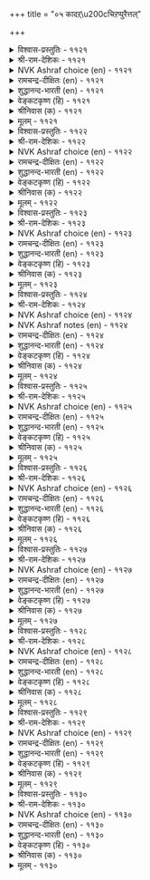 +++
title = "०५ कादऱ्\u200cचिऱप्पुरैत्तल्"

+++


<details><summary>विश्वास-प्रस्तुतिः - ११२१</summary>

पालॊडु तेऩ्कलन् दऱ्ऱे पणिमॊऴि
वालॆयिऱु ऊऱिय नीर्। ११२१
</details>

<details><summary>श्री-राम-देशिकः - ११२१</summary>

अस्यास्तु मृदुभाषिण्याः श्वेतदन्तोद्भवं जलम् ।  
मधुसम्मिश्रितं क्षीरमिवातिमधुरं भवेत् ॥ ११२१॥
</details>

<details><summary>NVK Ashraf choice (en) - ११२१</summary>

११२१
Like a mixture of milk and honey,
Is the drool that drips through her pearly teeth.
(N.V.K. Ashraf)
</details>

<details><summary>रामचन्द्र-दीक्षितः (en) - ११२१</summary>

1121 pāloṭu tēṉkalan taṟṟē paṇimoḻi  
vāleyiṟu ūṟiya nīr.  
1121\. The kiss of the tender lips of my modest maid is like the taste of honey with milk.  
</details>

<details><summary>शुद्धानन्द-भारती (en) - ११२१</summary>

1\. பாலொடு தேன்கலந் தற்றே பணிமொழி  
வாலெயிறு ஊறிய நீர்.  
Like milk and honey the dew is sweet  
From her white teeth whose word is soft.        1121  
</details>

<details><summary>वेङ्कटकृष्ण (हि) - ११२१</summary>

1121
मधुर भाषिणी सुतुनु का, सित रद निःसृत नीर ।  
यों लगता है मधुर वह, ज्यों मधु-मिश्रित क्षीर ॥
</details>

<details><summary>श्रीनिवास (क) - ११२१</summary>

1121. मधुर वचनगळन्नु पलुकुव ई ऎळॆवॆण्णिन धवळ दन्तगंळिदॊसरुव लालारसवु हालिनॊन्दिगॆ जेनु बॆरॆतन्तिरुवुदु.

</details>

<details><summary>मूलम् - ११२१</summary>

पालॊडु तेऩ्कलन् दऱ्ऱे पणिमॊऴि
वालॆयिऱु ऊऱिय नीर्। ११२१
</details>

<details><summary>विश्वास-प्रस्तुतिः - ११२२</summary>

उडम्बॊडु उयिरिडै ऎऩ्ऩमऱ् ऱऩ्ऩ
मडन्दैयॊडु ऎम्मिडै नट्पु। ११२२
</details>

<details><summary>श्री-राम-देशिकः - ११२२</summary>

जीवस्य देहसम्बन्धो यादृशो दृश्यते भुवि ।  
स्नेहबन्धो ममाप्यस्यां वर्तते तादृशो दृढः ॥ ११२२॥
</details>

<details><summary>NVK Ashraf choice (en) - ११२२</summary>

११२२
The bond between me and this damsel
Is like the union of body and soul. *
(W.H. Drew and J. Lazarus)
</details>

<details><summary>रामचन्द्र-दीक्षितः (en) - ११२२</summary>

1122 uṭampoṭu uyiriṭai eṉṉamaṟṟu aṉṉa  
maṭantaiyoṭu emmiṭai naṭpu.

1122\. The love that has sprung up between me and my beloved is constant, even as body and soul are inseparable.  
</details>

<details><summary>शुद्धानन्द-भारती (en) - ११२२</summary>

2\. உடம்பொடு உயிரிடை என்னமற் றன்ன  
மடந்தையொடு எம்மிடை நட்பு.  
Love between me and this lady  
Is like bond between soul and body.        1122  
</details>

<details><summary>वेङ्कटकृष्ण (हि) - ११२२</summary>

1122
जैसा देही देह का, होता है सम्बन्ध ।  
वैसा मेरे, नारि के, बीच रहा सम्बन्ध ॥
</details>

<details><summary>श्रीनिवास (क) - ११२२</summary>

1122. ई ऎळॆवॆण्णिनॊन्दिगिरुव नन्न स्नेहवु ऒडलिनॊन्दिगॆ प्राणक्कॆ इरुव नण्टिनन्तॆ.

</details>

<details><summary>मूलम् - ११२२</summary>

उडम्बॊडु उयिरिडै ऎऩ्ऩमऱ् ऱऩ्ऩ
मडन्दैयॊडु ऎम्मिडै नट्पु। ११२२
</details>

<details><summary>विश्वास-प्रस्तुतिः - ११२३</summary>

करुमणियिऱ् पावाय्नी पोदायाम् वीऴुम्
तिरुनुदऱ्कु इल्लै इडम्। ११२३
</details>

<details><summary>श्री-राम-देशिकः - ११२३</summary>

मन्नेत्रकृष्णतारे! त्वं त्यक्त्वा स्थानमितो व्रज ।  
नो चेन्मत्प्रियया तस्तुमत्र नैव हि शक्यते ॥ ११२३॥
</details>

<details><summary>NVK Ashraf choice (en) - ११२३</summary>

११२३
O pupil of my eye! Be gone,
For there is no place for the maiden I love. *
(M.S. Poornalingam Pillai)
</details>

<details><summary>रामचन्द्र-दीक्षितः (en) - ११२३</summary>

1123 karumaṇiyiṉ pāvāynī pōtāyām vīḻum  
tirunutaṟku illai iṭam.

1123\. O Image in the pupil of my eye, begone! How can my fair-browed lady sit enthroned, unless you give place to her?  
</details>

<details><summary>शुद्धानन्द-भारती (en) - ११२३</summary>

3\. கருமணியிற் பாவாய்நீ போதாயாம் வீழும்  
திருநுதற்கு இல்லை இடம்.  
Depart image in my pupil  
Giving room to my fair-browed belle!        1123  
</details>

<details><summary>वेङ्कटकृष्ण (हि) - ११२३</summary>

1123
पुतली में पुतली अरी, हट जाओ यह जान ।  
मेरी ललित ललाटयुत, प्यारी को नहिं स्थान ॥
</details>

<details><summary>श्रीनिवास (क) - ११२३</summary>

1123. नन्न कण्णिन पापयॊळगिन नॆरळे नी तॊलगु; नानु बयसुव ई अन्दद हुब्बिन बालॆगॆ स्थळविल्ल.

</details>

<details><summary>मूलम् - ११२३</summary>

करुमणियिऱ् पावाय्नी पोदायाम् वीऴुम्
तिरुनुदऱ्कु इल्लै इडम्। ११२३
</details>

<details><summary>विश्वास-प्रस्तुतिः - ११२४</summary>

वाऴ्दल् उयिर्क्कऩ्ऩळ् आयिऴै सादल्
अदऱ्कऩ्ऩळ् नीङ्गुम् इडत्तु। ११२४
</details>

<details><summary>श्री-राम-देशिकः - ११२४</summary>

संयोगे भूषणाङ्गीयं मम जीवनदायिनी ।  
वियोगे सैव मे नूनं भवेन्मरणदायिनी ॥ ११२४॥
</details>

<details><summary>NVK Ashraf choice (en) - ११२४</summary>

११२४
Life is lively when she is around,
But dreadful when she leaves.
(N.V.K. Ashraf)
</details>

<details><summary>NVK Ashraf notes (en) - ११२४</summary>

११२४. Other ways of translating this couplet: “She brings life to my life when together, but death when she leaves” – (N.V.K. Ashraf). “Being with my love is life, separation from her death” * - (P.S. Sundaram)
</details>

<details><summary>रामचन्द्र-दीक्षितः (en) - ११२४</summary>

1124 vāḻtal uyirkkaṉṉaḷ āyiḻai cātal  
ataṟkaṉṉaḷ nīṅku miṭattu.

1124\. Embracing the arms of my choicely adorned lady I feel all the thrill and joy of life, but the moment I separate, I feel the wretchedness of death.  
</details>

<details><summary>शुद्धानन्द-भारती (en) - ११२४</summary>

4\. வாழ்தல் உயிர்க்கன்னள் ஆயிழை சாதல்  
அதற்கன்னள் நீங்கு மிடத்து.  
Life with my jewel is existence  
Death it is her severance.        1124  
</details>

<details><summary>वेङ्कटकृष्ण (हि) - ११२४</summary>

1124
जीना सम है प्राण हित, बाला, जब संयोग ।  
मरना सम उसके लिये, होता अगर वियोग ॥
</details>

<details><summary>श्रीनिवास (क) - ११२४</summary>

1124. आरिसिद चॆलुविनाभरणगळन्नु धरिसिद ई सॊबगि नन्नॊडनॆ कॊडुवाग बाळिगॆ उसिरिनन्तिरुवळु; अगलुवाग अदक्कॆ साविनन्तिरुवळु.

</details>

<details><summary>मूलम् - ११२४</summary>

वाऴ्दल् उयिर्क्कऩ्ऩळ् आयिऴै सादल्
अदऱ्कऩ्ऩळ् नीङ्गुम् इडत्तु। ११२४
</details>

<details><summary>विश्वास-प्रस्तुतिः - ११२५</summary>

उळ्ळुवऩ् मऩ्याऩ् मऱप्पिऩ् मऱप्पऱियेऩ्
ऒळ्ळमर्क् कण्णाळ् कुणम्। ११२५
</details>

<details><summary>श्री-राम-देशिकः - ११२५</summary>

यदि स्युर्विस्मृता लोके क्रूराक्ष्यास्ते च सद्गुणाः ।  
तदैव स्मरणं युक्तं, न मया विस्मृता गुणाः ॥ ११२५॥
</details>

<details><summary>NVK Ashraf choice (en) - ११२५</summary>

११२५
Recollection is needed if only I forget.
How can I forget her dazzling warring eyes!
(N.V.K. Ashraf)
</details>

<details><summary>रामचन्द्र-दीक्षितः (en) - ११२५</summary>

1125 uḷḷuvaṉ maṉyāṉ maṟappiṉ maṟappaṟiyēṉ  
oḷḷamark kaṇṇāḷ kuṇam.

1125\. I cannot forget the noble quality of my love of the sparkling eyes.  
</details>

<details><summary>शुद्धानन्द-भारती (en) - ११२५</summary>

5\. உள்ளுவன் மன்யான் மறப்பின் மறப்பறியேன்  
ஒள்ளமர்க் கண்ணாள் குணம்.  
Can I forget? I recall always  
The charms of her bright battling eyes.        1125  
</details>

<details><summary>वेङ्कटकृष्ण (हि) - ११२५</summary>

1125
लड़ते दृग युत बाल के, गुण यदि जाऊँ भूल ।  
तब तो कर सकता स्मरण, पर जाता नहिं भूल ॥
</details>

<details><summary>श्रीनिवास (क) - ११२५</summary>

1125. मिञ्चुव होर् कण्णुगळ ई चॆलुवॆय गुणगळन्नु नानु मरॆतरल्लवॆ नॆनॆयुवुदु! आदरॆ नानु अवळन्नु मरॆयलु साध्यवे इल्ल.

</details>

<details><summary>मूलम् - ११२५</summary>

उळ्ळुवऩ् मऩ्याऩ् मऱप्पिऩ् मऱप्पऱियेऩ्
ऒळ्ळमर्क् कण्णाळ् कुणम्। ११२५
</details>

<details><summary>विश्वास-प्रस्तुतिः - ११२६</summary>

कण्णुळ्ळिऩ् पोगार् इमैप्पिऩ् परुगुवरा
नुण्णियर्ऎम् काद लवर्। ११२६
</details>

<details><summary>श्री-राम-देशिकः - ११२६</summary>

नापयाति प्रियो नेत्रान्निमेषसमयोऽपि सः ।  
नैति खेदं, यतोऽन्येषामदृश्यः सूक्ष्मरूपधृत् ॥ ११२६॥
</details>

<details><summary>NVK Ashraf choice (en) - ११२६</summary>

११२६
So subtle is my lover’s form that he neither leaves my eyes
Nor is he hurt when I wink. *
( Shuddhananda Bharatiar), (V.V.S. Aiyar)
</details>

<details><summary>रामचन्द्र-दीक्षितः (en) - ११२६</summary>

1126 kaṇṇuḷḷiṉ pōkār imaippiṉ paruvarār  
nuṇṇiyarem kāta lavar.

1126\. My lover will never vanish from my eyes; nor will he be disturbed if I close them. He is so ethereal as to be invisible.  
</details>

<details><summary>शुद्धानन्द-भारती (en) - ११२६</summary>

6\. கண்ணுன்ளின் போகார் இமைப்பின் பருவரார்  
நுண்ணியர்எங் காத லவர்.  
So subtle is my lover's form  
Ever in my eyes winking, no harm.        1126  
</details>

<details><summary>वेङ्कटकृष्ण (हि) - ११२६</summary>

1126
दृग में से निकलें नहीं, मेरे सुभग सुजान ।  
झपकी लूँ तो हो न दुख, वे हैं सूक्ष्म प्राण ॥
</details>

<details><summary>श्रीनिवास (क) - ११२६</summary>

1126. नन्न नल्लनु नन्न कण्णिनॊळगिन्द होगुवुदिल्ल. नानु अरियदॆ रॆप्पॆयलुगिसिदरॆ कूड नोयुवुदिल्ल. अष्टु सूक्ष्मरादवरु अवरु.

</details>

<details><summary>मूलम् - ११२६</summary>

कण्णुळ्ळिऩ् पोगार् इमैप्पिऩ् परुगुवरा
नुण्णियर्ऎम् काद लवर्। ११२६
</details>

<details><summary>विश्वास-प्रस्तुतिः - ११२७</summary>

कण्णुळ्ळार् काद लवरागक् कण्णुम्
ऎऴुदेम् करप्पाक्कु अऱिन्दु। ११२७
</details>

<details><summary>श्री-राम-देशिकः - ११२७</summary>

मन्नेत्रस्थो मात्प्रियोऽसौ छन्नः स्यादिति शङ्कया ।  
अञ्जनाद्यैरलङ्कारो नेत्रयोर्न विधीयते ॥ ११२७॥
</details>

<details><summary>NVK Ashraf choice (en) - ११२७</summary>

११२७
I will not paint my eyes and so lose
Even for a trice the sight of my love.
(P.S. Sundaram)
</details>

<details><summary>रामचन्द्र-दीक्षितः (en) - ११२७</summary>

1127 kaṇṇuḷḷār kāta lavarākak kaṇṇum  
eḻutēm karappākku aṟintu.

1127\. I fear to paint ray eyes, lest it should hide the vision of my lord dwelling within.  
</details>

<details><summary>शुद्धानन्द-भारती (en) - ११२७</summary>

7\. கண்ணுள்ளார் காத லவராகக் கண்ணும்  
எழுதேம் கரப்பாக்கு அறிந்து.  
My lover in my eyes abides  
I paint them not lest he hides.        1127  
</details>

<details><summary>वेङ्कटकृष्ण (हि) - ११२७</summary>

1127
यों विचार कर नयन में, करते वास सुजान ।  
नहीं आंजतीं हम नयन, छिप जायेंगे जान ॥
</details>

<details><summary>श्रीनिवास (क) - ११२७</summary>

1127. नन्न प्रियतमन नन्न कण्णल्लि नॆलसिरुवनु; अदरिन्द अवनन्नु मरॆसुवुदॆन्दु हॆदरि नानु कण्णिगॆ काडिगॆयन्नु कूड हच्चुवुदिल्ल.

</details>

<details><summary>मूलम् - ११२७</summary>

कण्णुळ्ळार् काद लवरागक् कण्णुम्
ऎऴुदेम् करप्पाक्कु अऱिन्दु। ११२७
</details>

<details><summary>विश्वास-प्रस्तुतिः - ११२८</summary>

नॆञ्जत्तार् काद लवराग वॆय्दुण्डल्
अञ्जुदुम् वेबाक् कऱिन्दु। ११२८
</details>

<details><summary>श्री-राम-देशिकः - ११२८</summary>

य्ष्णवस्त्वशनेनासौ हृदयस्थो मम प्रिय ः ।  
दग्धः स्यादिति भीत्या, तदुष्णं वस्तु न भुज्यते ॥ ११२८॥
</details>

<details><summary>NVK Ashraf choice (en) - ११२८</summary>

११२८
I dare not swallow anything hot
Lest it hurt my lover within me!
(P.S. Sundaram)
</details>

<details><summary>रामचन्द्र-दीक्षितः (en) - ११२८</summary>

1128 neñcattār kāta lavarāka veytuṇṭal  
añcutum vēpākku aṟintu.

1128\. With my lover in my heart I do not eat anything hot lest it should harm the delicate one.  
</details>

<details><summary>शुद्धानन्द-भारती (en) - ११२८</summary>

8\. நெஞ்சத்தார் காத லவராக வெய்துஉண்டல்  
அஞ்சுதும் வேபாக்கு அறிந்து.  
My lover abides in my heart  
I fear hot food lest he feels hot.        1128  
</details>

<details><summary>वेङ्कटकृष्ण (हि) - ११२८</summary>

1128
यों विचार कर हृदय में, करते वास सुजान ।  
खाने से डर है गरम, जल जायेंगे जान ॥
</details>

<details><summary>श्रीनिवास (क) - ११२८</summary>

1128. नन्न प्रियतमनु नन्न हृदयदल्लि नॆलसिरुवनु; अदरिन्दले ऎल्लि अवरन्नु सुडुवुदो ऎन्दु नॆनॆदु बिसि तिनिसुगळन्नु तिन्नलु नानु अञ्जुवॆनु.

</details>

<details><summary>मूलम् - ११२८</summary>

नॆञ्जत्तार् काद लवराग वॆय्दुण्डल्
अञ्जुदुम् वेबाक् कऱिन्दु। ११२८
</details>

<details><summary>विश्वास-प्रस्तुतिः - ११२९</summary>

इमैप्पिऩ् करप्पाक्कु अऱिवल् अऩैत्तिऱ्के
एदिलर् ऎऩ्ऩुम् इव् वूर्। ११२९
</details>

<details><summary>श्री-राम-देशिकः - ११२९</summary>

नेत्रस्पन्दे कृते नेत्रात् प्रियोऽन्तर्धानमेष्यति ।  
ज्ञात्वदं निर्निमेषं तं कठिन ब्रुवते जनाः ॥ ११२९॥
</details>

<details><summary>NVK Ashraf choice (en) - ११२९</summary>

११२९
My eyes don’t close for fear of losing him.
Seeing this, folks blame him for desertion.
(N.V.K. Ashraf)
</details>

<details><summary>रामचन्द्र-दीक्षितः (en) - ११२९</summary>

1129 imaippiṉ karappākku aṟival aṉaittiṟkē  
ētilar eṉṉumiv vūr.

1129\. My eyes wink not lest they should lose the vision of my lord within; not knowing this people blame him for my sleeplessness.  
</details>

<details><summary>शुद्धानन्द-भारती (en) - ११२९</summary>

9\. இமைப்பின் கரப்பாக்கு அறிவல் அனைத்திற்கே  
எதிலர் என்னும்இவ் வூர்.  
My eyes wink not lest he should hide  
And him as cruel the townsmen chide.        1129  
</details>

<details><summary>वेङ्कटकृष्ण (हि) - ११२९</summary>

1129
झपकी लूँ तो ज्ञात है, होंगे नाथ विलीन ।  
पर इससे पुरजन उन्हें, कहते प्रेम विहीन ॥
</details>

<details><summary>श्रीनिवास (क) - ११२९</summary>

1129. कण्णु मुच्चिदरॆ (प्रियतमनु) ऎल्लि तप्पिसिकॊळ्ळुवनो ऎन्दु तिळिदु कण्णॆवॆ मुच्चदॆ नोडुत्तिद्देनॆ; अष्टु मात्रक्कॆ ई ऊरिन जनरु अवनन्नु प्रीतिशून्यनॆन्दु करॆयुवरु.

</details>

<details><summary>मूलम् - ११२९</summary>

इमैप्पिऩ् करप्पाक्कु अऱिवल् अऩैत्तिऱ्के
एदिलर् ऎऩ्ऩुम् इव् वूर्। ११२९
</details>

<details><summary>विश्वास-प्रस्तुतिः - ११३०</summary>

उवन्दुऱैवर् उळ्ळत्तुळ् ऎऩ्ऱुम् इगन्दुऱैवर्
एदिलर् ऎऩ्ऩुम् इव् वूर्। ११३०
</details>

<details><summary>श्री-राम-देशिकः - ११३०</summary>

हृदयेऽस्ति प्रियो नित्यं तदज्ञात्वा जना भुवि ।  
निन्दन्ति ᳚प्रीतिहीनोऽयं वियोगं बहती'' ति च ॥ ११३०॥
</details>

<details><summary>NVK Ashraf choice (en) - ११३०</summary>

११३०
He dwells gladly forever in my heart.
And the folks say he is loveless and has left me. *
(P.S. Sundaram)
</details>

<details><summary>रामचन्द्र-दीक्षितः (en) - ११३०</summary>

1130 uvantuṟaivr uḷḷattuḷ eṉṟum ikantuṟaivar  
ētilar eṉṉumiv vūr.

1130\. Delightfully my lover makes my heart for ever his abode; but villainous people say he is cruel and dwells apart.  
</details>

<details><summary>शुद्धानन्द-भारती (en) - ११३०</summary>

10\. உவந்துறைவர் உள்ளத்துள் என்றும் இகந்துறைவர்  
ஏதிலர் என்னும்இவ் வூர்.  
He abides happy in my heart  
But people mistake he is apart.        1130  
</details>

<details><summary>वेङ्कटकृष्ण (हि) - ११३०</summary>

1130
यद्यपि दिल में प्रिय सदा, रहे मज़े में लीन ।  
पुरजन कहते तज चले, कहते प्रेम विहीन ॥
</details>

<details><summary>श्रीनिवास (क) - ११३०</summary>

1130. नन्न मनदन्न सदा नन्न हृदय मुन्दिरदल्लि आनन्ददिन्द वासवागिरुवनु. (अदन्नु अरियदॆ) ई ऊरिन जनरु अवनु नन्निन्द दूर इद्दानॆन्दु तिळिदु “प्रीति इल्लदवनॆन्दु” हेळुवरु.
</details>

<details><summary>मूलम् - ११३०</summary>

उवन्दुऱैवर् उळ्ळत्तुळ् ऎऩ्ऱुम् इगन्दुऱैवर्
एदिलर् ऎऩ्ऩुम् इव् वूर्। ११३०
</details>

